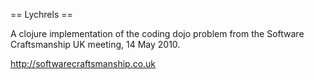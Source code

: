 == Lychrels ==

A clojure implementation of the coding dojo problem from the Software
Craftsmanship UK meeting, 14 May 2010.

http://softwarecraftsmanship.co.uk


